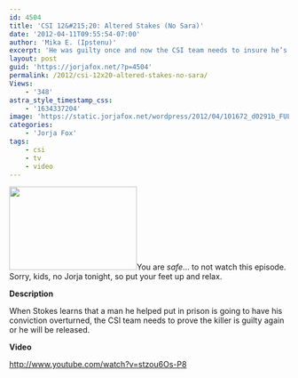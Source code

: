 ```yaml
---
id: 4504
title: 'CSI 12&#215;20: Altered Stakes (No Sara)'
date: '2012-04-11T09:55:54-07:00'
author: 'Mika E. (Ipstenu)'
excerpt: 'He was guilty once and now the CSI team needs to insure he’s guilty again ... just without Sara, tonight at 10pm ET/PT'
layout: post
guid: 'https://jorjafox.net/?p=4504'
permalink: /2012/csi-12x20-altered-stakes-no-sara/
Views:
    - '348'
astra_style_timestamp_css:
    - '1634337204'
image: 'https://static.jorjafox.net/wordpress/2012/04/101672_d0291b_FULL.jpg'
categories:
    - 'Jorja Fox'
tags:
    - csi
    - tv
    - video
---
```


<img class="alignleft size-medium wp-image-4505" title="Altered Stakes" src="//static.jorjafox.net/wordpress/2012/04/101672_d0291b_FULL-230x150.jpg" alt="" width="230" height="150" />You are <em>safe</em>... to not watch this episode. Sorry, kids, no Jorja tonight, so put your feet up and relax.

<strong>Description</strong>

When Stokes learns that a man he helped put in prison is going to have his conviction overturned, the CSI team needs to prove the killer is guilty again or he will be released.

<strong>Video</strong>

http://www.youtube.com/watch?v=stzou6Os-P8